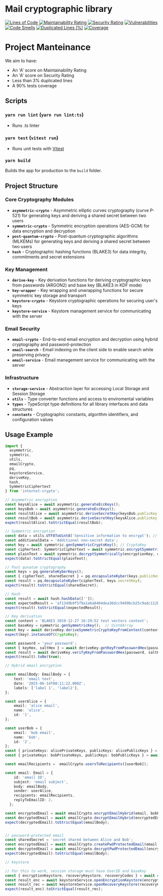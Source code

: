 # Mail cryptographic library

[![Lines of Code](https://sonarcloud.io/api/project_badges/measure?project=internxt_crypto&metric=ncloc)](https://sonarcloud.io/summary/new_code?id=internxt_crypto)
[![Maintainability Rating](https://sonarcloud.io/api/project_badges/measure?project=internxt_crypto&metric=sqale_rating)](https://sonarcloud.io/summary/new_code?id=internxt_crypto)
[![Security Rating](https://sonarcloud.io/api/project_badges/measure?project=internxt_crypto&metric=security_rating)](https://sonarcloud.io/summary/new_code?id=internxt_crypto)
[![Vulnerabilities](https://sonarcloud.io/api/project_badges/measure?project=internxt_crypto&metric=vulnerabilities)](https://sonarcloud.io/summary/new_code?id=internxt_crypto)
[![Code Smells](https://sonarcloud.io/api/project_badges/measure?project=internxt_crypto&metric=code_smells)](https://sonarcloud.io/summary/new_code?id=internxt_crypto)
[![Duplicated Lines (%)](https://sonarcloud.io/api/project_badges/measure?project=internxt_crypto&metric=duplicated_lines_density)](https://sonarcloud.io/summary/new_code?id=internxt_crypto)
[![Coverage](https://sonarcloud.io/api/project_badges/measure?project=internxt_crypto&metric=coverage)](https://sonarcloud.io/summary/new_code?id=internxt_crypto)

# Project Manteinance

We aim to have:

- An 'A' score on Maintainability Rating
- An 'A' score on Security Rating
- Less than 3% duplicated lines
- A 90% tests coverage

## Scripts

### `yarn run lint` (`yarn run lint:ts`)

- Runs .ts linter

### `yarn test` (`vitest run`)

- Runs unit tests with [Vitest](https://vitest.dev/)


### `yarn build`

Builds the app for production to the `build` folder.

## Project Structure

### Core Cryptography Modules

- **`asymmetric-crypto`** - Asymmetric elliptic curves cryptography (curve P-521) for generating keys and deriving a shared secret between two users
- **`symmetric-crypto`** - Symmetric encryption operations (AES-GCM) for data encryption and decryption
- **`post-quantum-crypto`** - Post-quantum cryptographic algorithms (MLKEMs) for generating keys and deriving a shared secret between two users
- **`hash`** - Cryptographic hashing functions (BLAKE3) for data integrity, commitments and secret extensions

### Key Management

- **`derive-key`** - Key derivation functions for deriving cryptographic keys from passwords (ARGON2) and base key (BLAKE3 in KDF mode)
- **`key-wrapper`** - Key wrapping and unwrapping functions for secure symmetric key storage and transport
- **`keystore-crypto`** - Keystore cryptographic operations for securing user's keys
- **`keystore-service`** - Keystore management service for communicating with the server

### Email Security

- **`email-crypto`** - End-to-end email encryption and decryption using hybrid cryptography and password-protection
- **`email-search`** - Email indexing on the client side to enable search while preserving privacy
- **`email-service`** - Email management service for communicating with the server

### Infrastructure

- **`storage-service`** - Abstraction layer for accessing Local Storage and Session Storage
- **`utils`** - Type converter functions and access to enviromental variables
- **`types`** - TypeScript type definitions for all library interfaces and data structures
- **`constants`** - Cryptographic constants, algorithm identifiers, and configuration values

## Usage Example

```typescript
import {
  asymmetric,
  symmetric,
  utils,
  emailCrypto,
  pq,
  keystoreService,
  deriveKey,
  hash,
  SymmetricCiphertext
} from 'internxt-crypto';

// Asymmetric encryption
const keysAlice = await asymmetric.generateEccKeys();
const keysBob = await asymmetric.generateEccKeys();
const resultAlice = await asymmetric.deriveSecretKey(keysBob.publicKey, keysAlice.privateKey);
const resultBob = await asymmetric.deriveSecretKey(keysAlice.publicKey, keysBob.privateKey);
expect(resultAlice).toStrictEqual(resultBob);

// Symmetric encryption
const data = utils.UTF8ToUint8('Sensitive information to encrypt'); // convert to Uint8Array 
const additionalData = 'Additional non-secret data';
const key = await symmetric.genSymmetricCryptoKey(); // CryptoKey 
const ciphertext: SymmetricCiphertext = await symmetric.encryptSymmetrically(key, data, additionalData);
const plainText = await symmetric.decryptSymmetrically(encryptionKey, ciphertext, additionalData);
expect(data).toStrictEqual(plainText);

// Post qunatum cryptography
const keys = pq.generateKyberKeys();
const { cipherText, sharedSecret } = pq.encapsulateKyber(keys.publicKey);
const result = pq.decapsulateKyber(cipherText, keys.secretKey);
expect(result).toStrictEqual(sharedSecret);

// Hash
const result = await hash.hashData(['']);
const expectedResult = 'af1349b9f5f9a1a6a0404dea36dcc9499bcb25c9adc112b7cc9a93cae41f3262';
expect(result).toStrictEqual(expectedResult);

// Key derivation
const context = 'BLAKE3 2019-12-27 16:29:52 test vectors context';
const baseKey = symmetric.genSymmetricKey();  // Uint8Array 
const key = await deriveKey.deriveSymmetricCryptoKeyFromContext(context, baseKey);
expect(key).instanceOf(CryptoKey);

const password = 'your password';
const { keyHex, saltHex } = await deriveKey.getKeyFromPasswordHex(password);
const result = await deriveKey.verifyKeyFromPasswordHex(password, saltHex, keyHex);
expect(result).toBe(true);

// Hybrid email encryption

const emailBody: EmailBody = {
    text: 'email text',
    date: '2025-06-14T08:11:22.000Z',
    labels: ['label 1', 'label2'],
};

const userAlice = {
    email: 'alice email',
    name: 'alice',
    id: '1',
};

const userBob = {
    email: 'bob email',
    name: 'bob',
    id: '2',
};
const { privateKeys: alicePrivateKeys, publicKeys: alicePublicKeys } = await emailCrypto.generateEmailKeys(userAlice);
const { privateKeys: bobPrivateKeys, publicKeys: bobPublicKeys } = await emailCrypto.generateEmailKeys(userBob);

const emailRecipients =  emailCrypto.usersToRecipients([userBob]);

const email: Email = {
    id: 'email ID',
    subject: 'email subject',
    body: emailBody,
    sender: userAlice,
    recipients: emailRecipients,
    replyToEmailID: 2,
  };

const encryptedEmail = await emailCrypto.encryptEmailHybrid(email, bobPublicKeys, alicePrivateKeys);
const decryptedEmail = await emailCrypto.decryptEmailHybrid(encryptedEmail, alicePublicKeys, bobPrivateKeys);
expect(decryptedEmail).toStrictEqual(emailBody);


// password-protected email
const sharedSecret = 'secret shared between Alice and Bob';
const encryptedEmail = await emailCrypto.createPwdProtectedEmail(email, sharedSecret);
const decryptedEmail = await emailCrypto.decryptPwdProtectedEmail(encryptedEmail, sharedSecret);
expect(decryptedEmail).toStrictEqual(emailBody);

// keystore

// For this to work, session storage must have UserID and baseKey
const { encryptionKeystore, recoveryKeystore, recoveryCodes } = await createEncryptionAndRecoveryKeystores();
const result_enc = await keystoreService.openEncryptionKeystore(encryptionKeystore);
const result_rec = await keystoreService.openRecoveryKeystore(recoveryCodes, recoveryKeystore); 
expect(result_enc).toStrictEqual(result_rec);

```